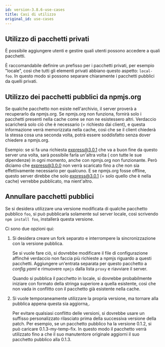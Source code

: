 ```yaml
---
id: version-3.8.6-use-cases
title: Casi di utilizzo
original_id: use-cases
---
```

## Utilizzo di pacchetti privati

È possibile aggiungere utenti e gestire quali utenti possono accedere a quali pacchetti.

È raccomandabile definire un prefisso per i pacchetti privati, per esempio "locale", così che tutti gli elementi privati abbiano questo aspetto: `local-foo`. In questo modo si possono separare chiaramente i pacchetti pubblici da quelli privati.

## Utilizzo dei pacchetti pubblici da npmjs.org

Se qualche pacchetto non esiste nell'archivio, il server proverà a recuperarlo da npmjs.org. Se npmjs.org non funziona, fornirà solo i pacchetti presenti nella cache come se non ne esistessero altri. Verdaccio scaricherà solo ciò che è necessario (= richiesto dai client), e questa informazione verrà memorizzata nella cache, così che se il client chiederà la stessa cosa una seconda volta, potrà essere soddisfatto senza dover chiedere a npmjs.org.

Esempio: se si fa una richiesta express@3.0.1 che va a buon fine da questo server una volta, sarà possibile farla un'altra volta ( con tutte le sue dipendenze) in ogni momento, anche con npmjs.org non funzionante. Però diciamo che express@3.0.0 non verrà scaricato fino a che non sia effettivamente necessario per qualcuno. E se npmjs.org fosse offline, questo server direbbe che solo express@3.0.1 (= solo quello che è nella cache) verrebbe pubblicato, ma nient'altro.

## Annullare pacchetti pubblici

Se si desidera utilizzare una versione modificata di qualche pacchetto pubblico `foo`, si può pubblicarla solamente sul server locale, così scrivendo `npm install foo`, installerà questa versione.

Ci sono due opzioni qui:

1. Si desidera creare un fork separato e interrompere la sincronizzazione con la versione pubblica.
    
    Se si vuole fare ciò, si dovrebbe modificare il file di configurazione affinché verdaccio non faccia più richieste a npmjs riguardo a questi pacchetti. Aggiungere un'entrata separata per questo pacchetto a *config.yaml* e rimuovere `npmjs` dalla lista `proxy` e riavviare il server.
    
    Quando si pubblica il pacchetto in locale, si dovrebbe probabilmente iniziare con formato della stringa superiore a quella esistente, così che non vada in conflitto con il pacchetto già esistente nella cache.

2. Si vuole temporaneamente utilizzare la propria versione, ma tornare alla pubblica appena questa sia aggiorna,.
    
    Per evitare qualsiasi conflitto delle versioni, si dovrebbe usare un suffisso personalizzato rilasciato prima della successiva versione della patch. Per esempio, se un pacchetto pubblico ha la versione 0.1.2, si può caricare 0.1.3-my-temp-fix. In questo modo il pacchetto verrà utilizzato fino a che il suo manutentore originale aggiorni il suo pacchetto pubblico alla 0.1.3.